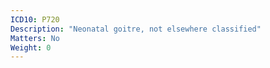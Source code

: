 ```yaml
---
ICD10: P720
Description: "Neonatal goitre, not elsewhere classified"
Matters: No
Weight: 0
---
```


